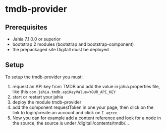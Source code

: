 # tmdb-provider

## Prerequisites
* Jahia 7.1.0.0 or superior
* bootstrap 2 modules (bootstrap and bootstrap-component)
* the prepackaged site Digitall must be deployed

## Setup
To setup the tmdb-provider you must:
1. request an API key from TMDB and add the value in jahia.properties file, like this `com.jahia.tmdb.apiKeyValue=YOUR_API_KEY`
2. start or restart your jahia
3. deploy the module tmdb-provider
4. add the component requestToken in one your page, then click on the link to login/create an account and click on `I agree`
5. Now you can for example add a content reference and look for a node in the source, the source is under /digitall/contents/tmdb/...
